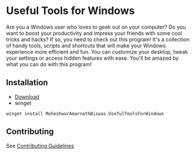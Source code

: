 # Useful Tools for Windows

Are you a Windows user who loves to geek out on your computer? Do you want to boost your productivity and impress your friends with some cool tricks and hacks? If so, you need to check out this program! It's a collection of handy tools, scripts and shortcuts that will make your Windows experience more efficient and fun. You can customize your desktop, tweak your settings or access hidden features with ease. You'll be amazed by what you can do with this program!

## Installation

-   [Download](https://github.com/fluentmoheshwar/useful-tools/releases/latest)
-   winget

```pwsh
winget install MoheshwarAmarnathBiswas.UsefulToolsForWindows
```

## Contributing

See [Contributing Guidelines](https://github.com/fluentmoheshwar/useful-tools/blob/main/CONTRIBUTING.md)
